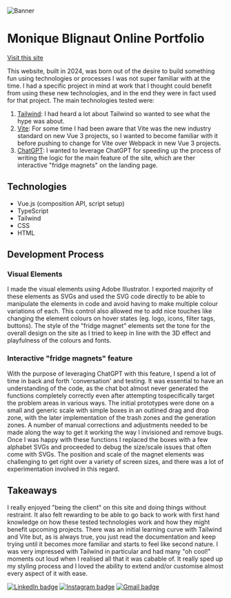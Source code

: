 ![Banner](https://github.com/moniquejb/portfolio/assets/54107967/003f6cc1-a47c-4efb-aa81-45ab8826cb92)

# Monique Blignaut Online Portfolio

[Visit this site](https://moniqueblignaut.netlify.app/)

This website, built in 2024, was born out of the desire to build something fun using technologies or processes I was not super familiar with at the time. I had a specific project in mind at work that I thought could benefit from using these new technologies, and in the end they were in fact used for that project. The main technologies tested were:
1. [Tailwind](https://tailwindcss.com/): I had heard a lot about Tailwind so wanted to see what the hype was about.
2. [Vite](https://vitejs.dev/): For some time I had been aware that Vite was the new industry standard on new Vue 3 projects, so I wanted to become familiar with it before pushing to change for Vite over Webpack in new Vue 3 projects.
3. [ChatGPT](https://chatgpt.com/): I wanted to leverage ChatGPT for speeding up the process of writing the logic for the main feature of the site, which are ther interactive "fridge magnets" on the landing page. 

## Technologies
* Vue.js (composition API, script setup)
* TypeScript
* Tailwind
* CSS
* HTML

## Development Process
### Visual Elements
I made the visual elements using Adobe Illustrator. I exported majority of these elements as SVGs and used the SVG code directly to be able to manipulate the elements in code and avoid having to make multiple colour variations of each. This control also allowed me to add nice touches like changing the element colours on hover states (eg. logo, icons, filter tags, buttons). The style of the "fridge magnet" elements set the tone for the overall design on the site as I tried to keep in line with the 3D effect and playfulness of the colours and fonts. 

### Interactive "fridge magnets" feature
With the purpose of leveraging ChatGPT with this feature, I spend a lot of time in back and forth 'conversation' and testing. It was essential to have an understanding of the code, as the chat bot almost never generated the functions completely correctly even after attempting tospecifically target the problem areas in various ways. The initial prototypes were done on a small and generic scale with simple boxes in an outlined drag and drop zone, with the later implementation of the trash zones and the generation zones. A number of manual corrections and adjustments needed to be made along the way to get it working the way I invisioned and remove bugs. Once I was happy with these functions I replaced the boxes with a few alphabet SVGs and proceeded to debug the size/scale issues that often come with SVGs. The position and scale of the magnet elements was challenging to get right over a variety of screen sizes, and there was a lot of experimentation involved in this regard.


## Takeaways
I really enjoyed "being the client" on this site and doing things without restraint. It also felt rewarding to be able to go back to work with first hand knowledge on how these tested technologies work and how they might benefit upcoming projects. There was an initial learning curve with Tailwind and Vite but, as is always true, you just read the documentation and keep trying until it becomes more familiar and starts to feel like second nature. I was very impressed with Tailwind in particular and had many "oh cool!" moments out loud when I realised all that it was cabable of. It really sped up my styling process and I loved the ability to extend and/or customise almost every aspect of it with ease.

[![LinkedIn badge](https://img.shields.io/badge/LinkedIn-0077B5?style=for-the-badge&logo=linkedin&logoColor=white)](https://www.linkedin.com/in/mjblignaut) [![Instagram badge](https://img.shields.io/badge/Instagram-E4405F?style=for-the-badge&logo=instagram&logoColor=white)](https://www.instagram.com/monique.jaimee/) [![Gmail badge](https://img.shields.io/badge/Gmail-D14836?style=for-the-badge&logo=gmail&logoColor=white)](mailto:moniblig@gmail.com) 
